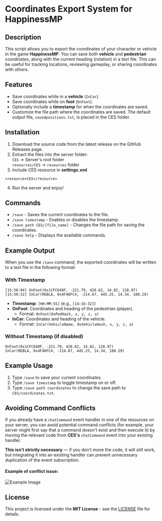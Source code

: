 # Coordinates Export System for HappinessMP

## Description

This script allows you to export the coordinates of your character or vehicle in the game **HappinessMP**. You can save both **vehicle** and **pedestrian** coordinates, along with the current heading (rotation) in a text file. This can be useful for tracking locations, reviewing gameplay, or sharing coordinates with others.

## Features
- Save coordinates while in a **vehicle** (`InCar`).
- Save coordinates while on **foot** (`OnFoot`).
- Optionally include a **timestamp** for when the coordinates are saved.
- Customize the file path where the coordinates are saved. The default output file, `savedpositions.txt`, is placed in the CES folder.

## Installation
1. Download the source code from the latest release on the GitHub Releases page.
2. Extract the files into the server folder:\
`CES` → Server's root folder\
`resources/CES` → `resources` folder
3. Include CES resource in **settings.xml** 
```
<resource>CES</resource>
```
4. Run the server and enjoy!

## Commands

- `/save` - Saves the current coordinates to the file.
- `/save timestamp` - Enables or disables the timestamp.
- `/save path CES/[file_name]` - Changes the file path for saving the coordinates.
- `/save help` - Displays the available commands.

## Example Output

When you use the `/save` command, the exported coordinates will be written to a text file in the following format:

### With Timestamp
```
[15:50:04] OnFoot(0x1CFC648F, -221.79, 428.62, 14.82, 128.97)
[15:50:32] InCar(REBLA, 0x4F48FC4, -214.67, 445.25, 14.34, 180.29)
```

- **Timestamp**: `[HH:MM:SS]` (e.g., `[14:16:32]`)
- **OnFoot**: Coordinates and heading of the pedestrian (player).
  - Format: `OnFoot(0xPedHash, x, y, z, a)`
- **InCar**: Coordinates and heading of the vehicle.
  - Format: `InCar(VehicleName, 0xVehicleHash, x, y, z, a)`

### Without Timestamp (if disabled)
```
OnFoot(0x1CFC648F, -221.79, 428.62, 14.82, 128.97)
InCar(REBLA, 0x4F48FC4, -214.67, 445.25, 14.34, 180.29)
```
## Example Usage

1. Type `/save` to save your current coordinates.
2. Type `/save timestamp` to toggle timestamp on or off.
3. Type `/save path coordinates` to change the save path to `CES/coordinates.txt`.

## Avoiding Command Conflicts

If you already have a `chatCommand` event handler in one of the resources on your server, you can avoid potential command conflicts (for example, your server might first say that a command doesn't exist and then execute it) by moving the relevant code from **CES's** `chatCommand` event into your existing handler.

**This isn’t strictly necessary** — if you don’t move the code, it will still work, but integrating it into an existing handler can prevent unnecessary duplication of the event subscription.

#### Example of conflict issue:

![Example Image](https://i.imgur.com/iIeZwMh.png)

## License

This project is licensed under the **MIT License** - see the [LICENSE](LICENSE) file for details.